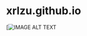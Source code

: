 # xrlzu.github.io




[![IMAGE ALT TEXT](https://github.com/user-attachments/assets/ca0ccc36-d40b-4596-88cf-ca97a5cbe65b)

